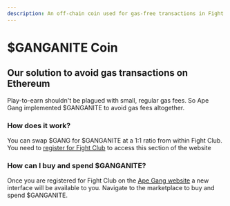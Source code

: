 ```yaml
---
description: An off-chain coin used for gas-free transactions in Fight Club only
---
```


# $GANGANITE Coin

## Our solution to avoid gas transactions on Ethereum

Play-to-earn shouldn't be plagued with small, regular gas fees. So Ape Gang implemented $GANGANITE to avoid gas fees altogether.

### How does it work?

You can swap $GANG for $GANGANITE at a 1:1 ratio from within Fight Club. You need to [register for Fight Club](https://apegang.art/fight) to access this section of the website

### How can I buy and spend $GANGANITE?

Once you are registered for Fight Club on the [Ape Gang website](https://apegang.art/) a new interface will be available to you. Navigate to the marketplace to buy and spend $GANGANITE.&#x20;

